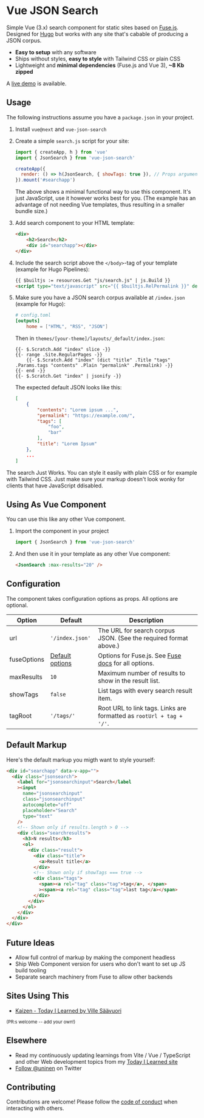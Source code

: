 # Vue JSON Search

Simple Vue (3.x) search component for static sites based on [Fuse.js](https://github.com/krisk/Fuse). Designed for [Hugo](https://github.com/gohugoio/hugo) but works with any site that's cabable of producing a JSON corpus.

- **Easy to setup** with any software
- Ships without styles, **easy to style** with Tailwind CSS or plain CSS
- Lightweight and **minimal dependencies** (Fuse.js and Vue 3), **~8 Kb zipped**

A [live demo](https://til.unessa.net/) is available.
## Usage

The following instructions assume you have a `package.json` in your project.

1. Install `vue@next` and `vue-json-search`
2. Create a simple `search.js` script for your site:

    ```js
    import { createApp, h } from 'vue'
    import { JsonSearch } from 'vue-json-search'

    createApp({
      render: () => h(JsonSearch, { showTags: true }), // Props argument dict is optional
    }).mount('#searchapp')
    ```

    The above shows a minimal functional way to use this component. It's just JavaScript, use it however works best for you. (The example has an advantage of not needing Vue templates, thus resulting in a smaller bundle size.)

3. Add search component to your HTML template:

    ```html
    <div>
        <h2>Search</h2>
        <div id="searchapp"></div>
    </div>
    ```

4. Include the search script above the `</body>`-tag of your template (example for Hugo Pipelines):

    ```html
    {{ $builtjs := resources.Get "js/search.js" | js.Build }}
    <script type="text/javascript" src="{{ $builtjs.RelPermalink }}" defer></script>
    ```
5. Make sure you have a JSON search corpus available at `/index.json` (example for Hugo):
    ```toml
    # config.toml
    [outputs]
        home = ["HTML", "RSS", "JSON"]
    ```

    Then in `themes/[your-theme]/layouts/_default/index.json`:

    ```
    {{- $.Scratch.Add "index" slice -}}
    {{- range .Site.RegularPages -}}
        {{- $.Scratch.Add "index" (dict "title" .Title "tags" .Params.tags "contents" .Plain "permalink" .Permalink) -}}
    {{- end -}}
    {{- $.Scratch.Get "index" | jsonify -}}

    ```

    The expected default JSON looks like this:

    ```json
    [
        {
            "contents": "Lorem ipsum ...",
            "permalink": "https://example.com/",
            "tags": [
                "foo",
                "bar"
            ],
            "title": "Lorem Ipsum"
        },
        ...
    ]
    ```

The search Just Works. You can style it easily with plain CSS or for example with Tailwind CSS. Just make sure your markup doesn't look wonky for clients that have JavaScript ddisabled.

## Using As Vue Component

You can use this like any other Vue component.

1. Import the component in your project

    ```js
    import { JsonSearch } from 'vue-json-search'
    ```
1. And then use it in your template as any other Vue component:

    ```html
    <JsonSearch :max-results="20" />
    ```

## Configuration

The component takes configuration options as props. All options are optional.

| Option | Default | Description |
| --- | --- | --- |
| url | `'/index.json'` | The URL for search corpus JSON. (See the required format above.) |
| fuseOptions | [Default options](/blob/main/src/components/JsonSearch.vue#L13-L20) | Options for Fuse.js. See [Fuse docs](https://fusejs.io/api/options.html) for all options. |
| maxResults | `10` | Maximum number of results to show in the result list. |
| showTags | `false` | List tags with every search result item. |
| tagRoot | `'/tags/'` | Root URL to link tags. Links are formatted as `rootUrl + tag + '/'`. |

## Default Markup

Here's the default markup you migth want to style yourself:

```html
<div id="searchapp" data-v-app="">
  <div class="jsonsearch">
    <label for="jsonsearchinput">Search</label
    ><input
      name="jsonsearchinput"
      class="jsonsearchinput"
      autocomplete="off"
      placeholder="Search"
      type="text"
    />
    <!-- Shown only if results.length > 0 -->
    <div class="searchresults">
      <h3>N results</h3>
      <ol>
        <div class="result">
          <div class="title">
            <a>Result title</a>
          </div>
          <!-- Shown only if showTags === true -->
          <div class="tags">
            <span><a rel="tag" class="tag">tag</a>, </span>
            ><span><a rel="tag" class="tag">last tag</a></span>
          </div>
        </div>
      </ol>
    </div>
  </div>
</div>
```
## Future Ideas

- Allow full control of markup by making the component headless
- Ship Web Component version for users who don't want to set up JS build tooling
- Separate search machinery from Fuse to allow other backends

## Sites Using This

- [Kaizen - Today I Learned by Ville Säävuori](https://til.unessa.net/)

<small>(PR:s welcome -- add your own!)</small>

## Elsewhere

- Read my continuously updating learnings from Vite / Vue / TypeScript and other Web development topics from my [Today I Learned site](https://til.unessa.net/)
- [Follow @uninen](https://twitter.com/uninen) on Twitter

## Contributing

Contributions are welcome! Please follow the [code of conduct](https://www.contributor-covenant.org/version/2/0/code_of_conduct/) when interacting with others.